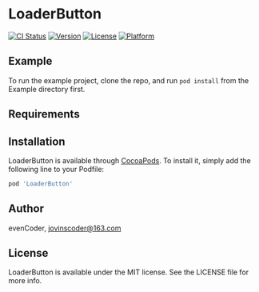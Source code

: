 # LoaderButton

[![CI Status](https://img.shields.io/travis/evenCoder/LoaderButton.svg?style=flat)](https://travis-ci.org/evenCoder/LoaderButton)
[![Version](https://img.shields.io/cocoapods/v/LoaderButton.svg?style=flat)](https://cocoapods.org/pods/LoaderButton)
[![License](https://img.shields.io/cocoapods/l/LoaderButton.svg?style=flat)](https://cocoapods.org/pods/LoaderButton)
[![Platform](https://img.shields.io/cocoapods/p/LoaderButton.svg?style=flat)](https://cocoapods.org/pods/LoaderButton)

## Example

To run the example project, clone the repo, and run `pod install` from the Example directory first.

## Requirements

## Installation

LoaderButton is available through [CocoaPods](https://cocoapods.org). To install
it, simply add the following line to your Podfile:

```ruby
pod 'LoaderButton'
```

## Author

evenCoder, jovinscoder@163.com

## License

LoaderButton is available under the MIT license. See the LICENSE file for more info.
